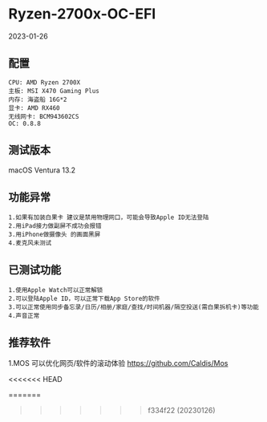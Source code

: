 # Ryzen-2700x-OC-EFI

2023-01-26

## 配置
```
CPU: AMD Ryzen 2700X
主板: MSI X470 Gaming Plus
内存: 海盗船 16G*2
显卡: AMD RX460
无线网卡: BCM943602CS
OC: 0.8.8
```

## 测试版本
macOS Ventura 13.2

## 功能异常
```
1.如果有加装白果卡 建议是禁用物理网口，可能会导致Apple ID无法登陆
2.用iPad接力做副屏不成功会报错
3.用iPhone做摄像头 的画面黑屏
4.麦克风未测试
```
## 已测试功能
```
1.使用Apple Watch可以正常解锁
2.可以登陆Apple ID，可以正常下载App Store的软件
3.可以正常使用同步备忘录/日历/相册/家庭/查找/时间机器/隔空投送(需白果拆机卡)等功能
4.声音正常
```
## 推荐软件

1.MOS 可以优化网页/软件的滚动体验 https://github.com/Caldis/Mos

<<<<<<< HEAD




=======
>>>>>>> f334f22 (20230126)
